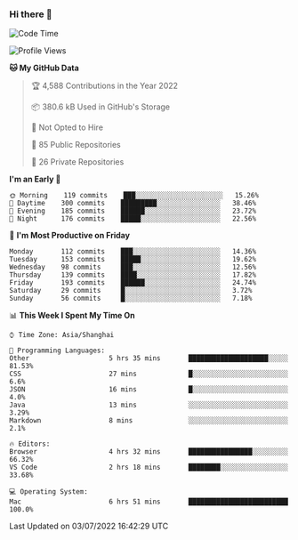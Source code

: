### Hi there 👋

<!--
**qbosen/qbosen** is a ✨ _special_ ✨ repository because its `README.md` (this file) appears on your GitHub profile.

Here are some ideas to get you started:

- 🔭 I’m currently working on ...
- 🌱 I’m currently learning ...
- 👯 I’m looking to collaborate on ...
- 🤔 I’m looking for help with ...
- 💬 Ask me about ...
- 📫 How to reach me: ...
- 😄 Pronouns: ...
- ⚡ Fun fact: ...
-->

<!--START_SECTION:waka-->
![Code Time](http://img.shields.io/badge/Code%20Time-0%20secs-blue)

![Profile Views](http://img.shields.io/badge/Profile%20Views-5-blue)

**🐱 My GitHub Data** 

> 🏆 4,588 Contributions in the Year 2022
 > 
> 📦 380.6 kB Used in GitHub's Storage 
 > 
> 🚫 Not Opted to Hire
 > 
> 📜 85 Public Repositories 
 > 
> 🔑 26 Private Repositories  
 > 
**I'm an Early 🐤** 

```text
🌞 Morning    119 commits    ███░░░░░░░░░░░░░░░░░░░░░░   15.26% 
🌆 Daytime    300 commits    █████████░░░░░░░░░░░░░░░░   38.46% 
🌃 Evening    185 commits    ██████░░░░░░░░░░░░░░░░░░░   23.72% 
🌙 Night      176 commits    █████░░░░░░░░░░░░░░░░░░░░   22.56%

```
📅 **I'm Most Productive on Friday** 

```text
Monday       112 commits    ███░░░░░░░░░░░░░░░░░░░░░░   14.36% 
Tuesday      153 commits    █████░░░░░░░░░░░░░░░░░░░░   19.62% 
Wednesday    98 commits     ███░░░░░░░░░░░░░░░░░░░░░░   12.56% 
Thursday     139 commits    ████░░░░░░░░░░░░░░░░░░░░░   17.82% 
Friday       193 commits    ██████░░░░░░░░░░░░░░░░░░░   24.74% 
Saturday     29 commits     █░░░░░░░░░░░░░░░░░░░░░░░░   3.72% 
Sunday       56 commits     █░░░░░░░░░░░░░░░░░░░░░░░░   7.18%

```


📊 **This Week I Spent My Time On** 

```text
⌚︎ Time Zone: Asia/Shanghai

💬 Programming Languages: 
Other                    5 hrs 35 mins       ████████████████████░░░░░   81.53% 
CSS                      27 mins             █░░░░░░░░░░░░░░░░░░░░░░░░   6.6% 
JSON                     16 mins             █░░░░░░░░░░░░░░░░░░░░░░░░   4.0% 
Java                     13 mins             ░░░░░░░░░░░░░░░░░░░░░░░░░   3.29% 
Markdown                 8 mins              ░░░░░░░░░░░░░░░░░░░░░░░░░   2.1%

🔥 Editors: 
Browser                  4 hrs 32 mins       ████████████████░░░░░░░░░   66.32% 
VS Code                  2 hrs 18 mins       ████████░░░░░░░░░░░░░░░░░   33.68%

💻 Operating System: 
Mac                      6 hrs 51 mins       █████████████████████████   100.0%

```


 Last Updated on 03/07/2022 16:42:29 UTC
<!--END_SECTION:waka-->
